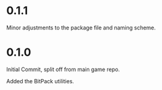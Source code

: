 
# 0.1.1
Minor adjustments to the package file and naming scheme.

# 0.1.0 
Initial Commit, split off from main game repo.

Added the BitPack utilities.